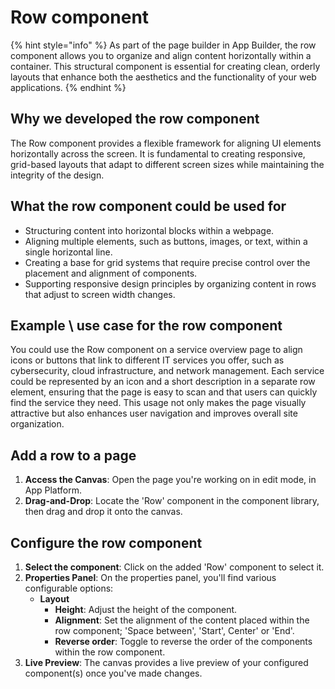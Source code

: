 # Row component

{% hint style="info" %}
As part of the page builder in App Builder, the row component allows you to organize and align content horizontally within a container. This structural component is essential for creating clean, orderly layouts that enhance both the aesthetics and the functionality of your web applications.
{% endhint %}

## Why we developed the row component

The Row component provides a flexible framework for aligning UI elements horizontally across the screen. It is fundamental to creating responsive, grid-based layouts that adapt to different screen sizes while maintaining the integrity of the design.&#x20;

## What the row component could be used for

* Structuring content into horizontal blocks within a webpage.
* Aligning multiple elements, such as buttons, images, or text, within a single horizontal line.
* Creating a base for grid systems that require precise control over the placement and alignment of components.
* Supporting responsive design principles by organizing content in rows that adjust to screen width changes.

## **Example \ use case for the row component**

You could use the Row component on a service overview page to align icons or buttons that link to different IT services you offer, such as cybersecurity, cloud infrastructure, and network management. Each service could be represented by an icon and a short description in a separate row element, ensuring that the page is easy to scan and that users can quickly find the service they need. This usage not only makes the page visually attractive but also enhances user navigation and improves overall site organization.

## Add a row to a page

1. **Access the Canvas**: Open the page you're working on in edit mode, in App Platform.
2. **Drag-and-Drop**: Locate the 'Row' component in the component library, then drag and drop it onto the canvas.

## Configure the row component

1. **Select the component**: Click on the added 'Row' component to select it.
2. **Properties Panel**: On the properties panel, you'll find various configurable options:
   * **Layout**
     * **Height**: Adjust the height of the component.
     * **Alignment**: Set the alignment of the content placed within the row component; 'Space between', 'Start', Center' or 'End'.&#x20;
     * **Reverse order**: Toggle to reverse the order of the components within the row component.
3. **Live Preview**: The canvas provides a live preview of your configured component(s) once you've made changes.
